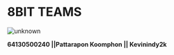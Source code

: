 # 8BIT TEAMS 
![unknown](https://user-images.githubusercontent.com/83826754/153368572-2307b541-a737-4395-a83c-ddfe7295d29f.png) 






**64130500240 ||Pattarapon Koomphon || Kevinindy2k**
